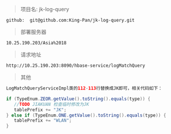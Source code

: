 > 项目名: jk-log-query

```shell
github:  git@github.com:King-Pan/jk-log-query.git
```



> 部署服务器

```shell
10.25.190.203/Asia%2018
```

> 请求地址

```http
http://10.25.190.203:8090/hbase-service/logMatchQuery
```

> 其他

```java
LogMatchQueryServiceImpl类的112-113行替换成JK即可，相关代码如下：

if (TypeEnum.ZEOR.getValue().toString().equals(type)) {
   //TODO JIAKUAN 检查临时修改为JK
   tablePrefix += "JK";
} else if (TypeEnum.ONE.getValue().toString().equals(type)) {
   tablePrefix += "WLAN";
}

```











